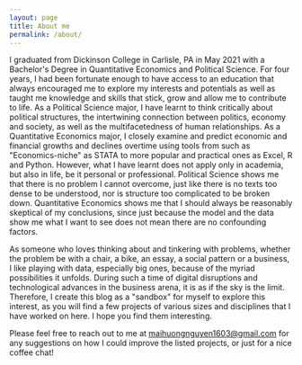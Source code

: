 ```yaml
---
layout: page
title: About me
permalink: /about/
---
```


I graduated from Dickinson College in Carlisle, PA in May 2021 with a Bachelor's Degree in Quantitative Economics and Political Science. For four years, I had been fortunate enough to have access to an education that always encouraged me to explore my interests and potentials as well as taught me knowledge and skills that stick, grow and allow me to  contribute to life. As a Political Science major, I have learnt to think critically about political structures, the intertwining connection between politics, economy and society, as well as the multifacetedness of human relationships. As a Quantitative Economics major, I closely examine and predict economic and financial growths and declines overtime using tools from such as "Economics-niche" as STATA to more popular and practical ones as Excel, R and Python. However, what I have learnt does not apply only in academia, but also in life, be it personal or professional. Political Science shows me that there is no problem I cannot overcome, just like there is no texts too dense to be understood, nor is structure too complicated to be broken down. Quantitative Economics shows me that I should always be reasonably skeptical of my conclusions, since just because the model and the data show me what I want to see does not mean there are no confounding factors.

As someone who loves thinking about and tinkering with problems, whether the problem be with a chair, a bike, an essay, a social pattern or a business, I like playing with data, especially big ones, because of the myriad possibilities it unfolds. During such a time of digital disruptions and technological advances in the business arena, it is as if the sky is the limit. Therefore, I create this blog as a "sandbox" for myself to explore this interest, as you will find a few projects of various sizes and disciplines that I have worked on here. I hope you find them interesting.

Please feel free to reach out to me at maihuongnguyen1603@gmail.com for any suggestions on how I could improve the listed projects, or just for a nice coffee chat!
